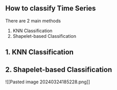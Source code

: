 ## How to classify Time Series


There are 2 main methods
1. KNN Classification
2. Shapelet-based Classification

## 1. KNN Classification



## 2. Shapelet-based Classification



![[Pasted image 20240324185228.png]]




